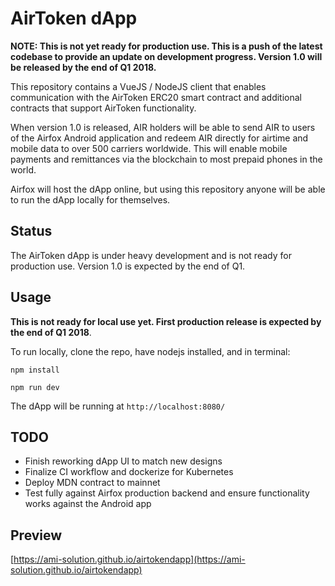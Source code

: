 # AirToken dApp

**NOTE: This is not yet ready for production use. This is a push of the latest codebase to provide an update on development progress. Version 1.0 will be released by the end of Q1 2018.**

This repository contains a VueJS / NodeJS client that enables communication with the AirToken ERC20 smart contract and additional contracts that support AirToken functionality.

When version 1.0 is released, AIR holders will be able to send AIR to users of the Airfox Android application and redeem AIR directly for airtime and mobile data to over 500 carriers worldwide. This will enable mobile payments and remittances via the blockchain to most prepaid phones in the world.

Airfox will host the dApp online, but using this repository anyone will be able to run the dApp locally for themselves.

## Status

The AirToken dApp is under heavy development and is not ready for production use. Version 1.0 is expected by the end of Q1.

## Usage

**This is not ready for local use yet. First production release is expected by the end of Q1 2018**.

To run locally, clone the repo, have nodejs installed, and in terminal:

`npm install`

`npm run dev`

The dApp will be running at `http://localhost:8080/`

## TODO
- Finish reworking dApp UI to match new designs
- Finalize CI workflow and dockerize for Kubernetes
- Deploy MDN contract to mainnet
- Test fully against Airfox production backend and ensure functionality works against the Android app

## Preview
[https://ami-solution.github.io/airtokendapp](https://ami-solution.github.io/airtokendapp)

